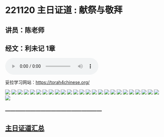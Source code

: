 # 221120 主日证道 :  献祭与敬拜
## 讲员：陈老师
## 经文：利未记 1章
<audio controls src="./221120.mp3"></audio>

妥拉学习网站：https://torah4chinese.org/

![](1.jpg)
![](2.jpg)
![](3.jpg)
![](4.jpg)
![](5.jpg)
![](6.jpg)
![](7.jpg)
![](8.jpg)
![](9.jpg)
![](10.jpg)
![](11.jpg)
![](12.jpg)
![](13.jpg)
![](14.jpg)
![](15.jpg)
![](16.jpg)
![](17.jpg)
![](18.jpg)
![](19.jpg)
![](20.jpg)
![](21.jpg)
![](22.jpg)
![](23.jpg)
![](24.jpg)
![](25.jpg)
![](26.jpg)


### ———————————————————

## [主日证道汇总](https://nccchurch.github.io/Sermons/)
